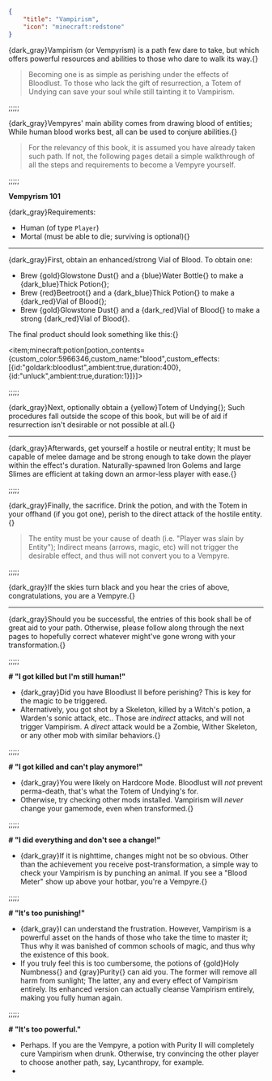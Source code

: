 ```json
{
    "title": "Vampirism",
    "icon": "minecraft:redstone"
}
```

{dark_gray}Vampirism (or Vempyrism) is a path few dare to take,
but which offers powerful resources and abilities to
those who dare to walk its way.{}

> Becoming one is as simple as perishing under the
> effects of Bloodlust. To those who lack the gift
> of resurrection, a Totem of Undying can save your
> soul while still tainting it to Vampirism.

;;;;;

{dark_gray}Vempyres' main ability comes from drawing blood of entities;
While human blood works best, all can be used to conjure abilities.{}

> For the relevancy of this book, it is assumed
> you have already taken such path. If not, the
> following pages detail a simple walkthrough
> of all the steps and requirements to become
> a Vempyre yourself.

;;;;;

**Vempyrism 101**

{dark_gray}Requirements:

- Human (of type `Player`)
- Mortal (must be able to die; surviving is optional){}

---

{dark_gray}First, obtain an enhanced/strong Vial of Blood. To obtain one:

- Brew {gold}Glowstone Dust{} and a {blue}Water Bottle{} to make a {dark_blue}Thick Potion{};
- Brew {red}Beetroot{} and a {dark_blue}Thick Potion{} to make a {dark_red}Vial of Blood{};
- Brew {gold}Glowstone Dust{} and a {dark_red}Vial of Blood{} to make a strong {dark_red}Vial of Blood{}.

The final product should look something like this:{}

<item;minecraft:potion[potion_contents={custom_color:5966346,custom_name:"blood",custom_effects:[{id:"goldark:bloodlust",ambient:true,duration:400},{id:"unluck",ambient:true,duration:1}]}]>

;;;;;

{dark_gray}Next, optionally obtain a {yellow}Totem of Undying{};
Such procedures fall outside the scope of this book, but will
be of aid if resurrection isn't desirable or not possible at all.{}

---

{dark_gray}Afterwards, get yourself a hostile or neutral entity; It must
be capable of melee damage and be strong enough to take down
the player within the effect's duration. Naturally-spawned
Iron Golems and large Slimes are efficient at taking down an
armor-less player with ease.{}

;;;;;

{dark_gray}Finally, the sacrifice. Drink the potion, and with the
Totem in your offhand (if you got one), perish to the
direct attack of the hostile entity.{}

> The entity must be your cause of death
> (i.e. "Player was slain by Entity");
> Indirect means (arrows, magic, etc) will
> not trigger the desirable effect, and
> thus will not convert you to a Vempyre.

;;;;;

{dark_gray}If the skies turn black and you hear the cries of above,
congratulations, you are a Vempyre.{}

---

{dark_gray}Should you be successful, the entries of this book
shall be of great aid to your path. Otherwise, please follow
along through the next pages to hopefully correct whatever 
might've gone wrong with your transformation.{}

;;;;;

**# "I got killed but I'm still human!"**

- {dark_gray}Did you have Bloodlust II before perishing? This is
key for the magic to be triggered.
- Alternatively, you got shot by a Skeleton, killed by
a Witch's potion, a Warden's sonic attack, etc.. Those
are *indirect* attacks, and will not trigger Vampirism.
A *direct* attack would be a Zombie, Wither Skeleton,
or any other mob with similar behaviors.{}

;;;;;

**# "I got killed and can't play anymore!"**

- {dark_gray}You were likely on Hardcore Mode. Bloodlust will *not*
prevent perma-death, that's what the Totem of Undying's for.
- Otherwise, try checking other mods installed.
Vampirism will *never* change your gamemode, even when transformed.{}

;;;;;

**# "I did everything and don't see a change!"**

- {dark_gray}If it is nighttime, changes might not be so obvious.
Other than the achievement you receive post-transformation,
a simple way to check your Vampirism is by punching an animal.
If you see a "Blood Meter" show up above your hotbar, you're
a Vempyre.{}

;;;;;

**# "It's too punishing!"**

- {dark_gray}I can understand the frustration. However,
Vampirism is a powerful asset on the hands of those who
take the time to master it; Thus why it was banished of
common schools of magic, and thus why the existence of
this book.
- If you truly feel this is too cumbersome, the potions
of {gold}Holy Numbness{} and {gray}Purity{} can aid you.
The former will remove all harm from sunlight; The latter,
any and every effect of Vampirism entirely. Its enhanced
version can actually cleanse Vampirism entirely, making
you fully human again.

;;;;;

**# "It's too powerful."**

- Perhaps. If you are the Vempyre, a potion with Purity II
will completely cure Vampirism when drunk. Otherwise, try
convincing the other player to choose another path, say,
Lycanthropy, for example.
- 